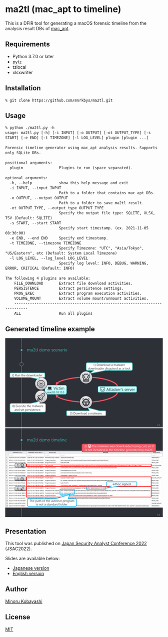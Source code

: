 # ma2tl (mac_apt to timeline)

This is a DFIR tool for generating a macOS forensic timeline from the analysis result DBs of [mac_apt](https://github.com/ydkhatri/mac_apt).

## Requirements

- Python 3.7.0 or later
- pytz
- tzlocal
- xlsxwriter

## Installation

```Shell
% git clone https://github.com/mnrkbys/ma2tl.git
```

## Usage

```Shell
% python ./ma2tl.py -h
usage: ma2tl.py [-h] [-i INPUT] [-o OUTPUT] [-ot OUTPUT_TYPE] [-s START] [-e END] [-t TIMEZONE] [-l LOG_LEVEL] plugin [plugin ...]

Forensic timeline generator using mac_apt analysis results. Supports only SQLite DBs.

positional arguments:
  plugin                Plugins to run (space separated).

optional arguments:
  -h, --help            show this help message and exit
  -i INPUT, --input INPUT
                        Path to a folder that contains mac_apt DBs.
  -o OUTPUT, --output OUTPUT
                        Path to a folder to save ma2tl result.
  -ot OUTPUT_TYPE, --output_type OUTPUT_TYPE
                        Specify the output file type: SQLITE, XLSX, TSV (Default: SQLITE)
  -s START, --start START
                        Specify start timestamp. (ex. 2021-11-05 08:30:00)
  -e END, --end END     Specify end timestamp.
  -t TIMEZONE, --timezone TIMEZONE
                        Specify Timezone: "UTC", "Asia/Tokyo", "US/Eastern", etc (Default: System Local Timezone)
  -l LOG_LEVEL, --log_level LOG_LEVEL
                        Specify log level: INFO, DEBUG, WARNING, ERROR, CRITICAL (Default: INFO)

The following 4 plugins are available:
    FILE_DOWNLOAD       Extract file download activities.
    PERSISTENCE         Extract persistence settings.
    PROG_EXEC           Extract program execution activities.
    VOLUME_MOUNT        Extract volume mount/unmount activities.
    ----------------------------------------------------------------------------
    ALL                 Run all plugins
```

## Generated timeline example

![Scenario](images/demo_scenario.png)
![Timeline](images/demo_timeline.png)

## Presentation

This tool was published on [Japan Security Analyst Conference 2022](https://jsac.jpcert.or.jp/en/index.html) (JSAC2022).

Slides are available below:

- [Japanese version](https://jsac.jpcert.or.jp/archive/2022/pdf/JSAC2022_2_kobayashi_jp.pdf)
- [English version](https://jsac.jpcert.or.jp/archive/2022/pdf/JSAC2022_2_kobayashi_en.pdf)

## Author

[Minoru Kobayashi](https://twitter.com/unkn0wnbit)

## License

[MIT](http://opensource.org/licenses/mit-license.php)
